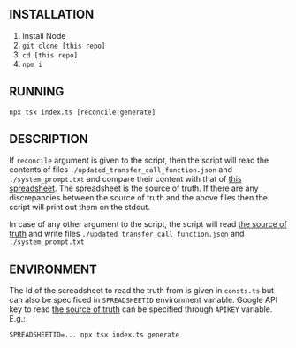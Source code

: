 ## INSTALLATION
1. Install Node
1. `git clone [this repo]`
1. `cd [this repo]`
1. `npm i`

## RUNNING
`npx tsx index.ts [reconcile|generate]`

## DESCRIPTION

If `reconcile` argument is given to the script, then the script will read the contents of files `./updated_transfer_call_function.json` and `./system_prompt.txt` 
and compare their content with that of [this spreadsheet](https://docs.google.com/spreadsheets/d/1m1nzQ1TBnx9HS1uIv3zMqkAdn2ZbQo9YLceeKzVgVWA/edit?gid=2091052116#gid=2091052116).
The spreadsheet is the source of truth. If there are any discrepancies between the source of truth and the above files then the script will print out them on the stdout.

In case of any other argument to the script, the script will read [the source of truth](https://docs.google.com/spreadsheets/d/1m1nzQ1TBnx9HS1uIv3zMqkAdn2ZbQo9YLceeKzVgVWA/edit?gid=2091052116#gid=2091052116) and write files `./updated_transfer_call_function.json` and `./system_prompt.txt`

## ENVIRONMENT

The Id of the screadsheet to read the truth from is given in `consts.ts` but can also be specificed in `SPREADSHEETID` environment variable.
Google API key to read [the source of truth](https://docs.google.com/spreadsheets/d/1m1nzQ1TBnx9HS1uIv3zMqkAdn2ZbQo9YLceeKzVgVWA/edit?gid=2091052116#gid=2091052116) can be specified through `APIKEY` variable. E.g.:

`SPREADSHEETID=... npx tsx index.ts generate`
